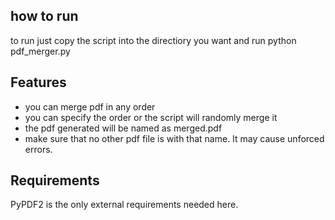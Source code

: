 ## how to run ##

to run just copy the script into the directiory you want and run python pdf_merger.py

## Features ##

* you can merge pdf in any order
* you can specify the order or the script will randomly merge it
* the pdf generated will be named as merged.pdf 
* make sure that no other pdf file is with that name. It may cause unforced errors.

## Requirements ##

PyPDF2 is the only external requirements needed here.
